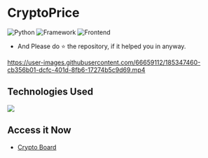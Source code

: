 # CryptoPrice

![Python](https://img.shields.io/badge/Python-3.7-blue)
![Framework](https://img.shields.io/badge/Framework-Django-brown)
![Frontend](https://img.shields.io/badge/Frontend-HTML/CSS/JS-green)

* And Please do ⭐ the repository, if it helped you in anyway.


https://user-images.githubusercontent.com/66659112/185347460-cb356b01-dcfc-401d-8fb6-17274b5c9d69.mp4


## Technologies Used
![](https://forthebadge.com/images/badges/made-with-python.svg)

## Access it Now

 - [Crypto Board](https://jaypatil004.pythonanywhere.com/)

